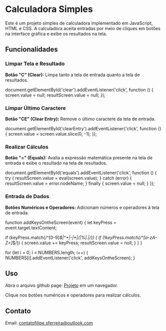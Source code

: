 # **Calculadora Simples**

Este é um projeto simples de calculadora implementado em JavaScript, HTML e CSS. A calculadora aceita entradas por meio de cliques em botões na interface gráfica e exibe os resultados na tela.

## **Funcionalidades**

### **Limpar Tela e Resultado**

**Botão "C" (Clear):** Limpa tanto a tela de entrada quanto a tela de resultados.

document.getElementById('clear').addEventListener('click', function () {
  screen.value = null;
  resultScreen.value = null;
});

### **Limpar Último Caractere**

**Botão "CE" (Clear Entry):** Remove o último caractere da tela de entrada.

document.getElementById('clearEntry').addEventListener('click', function () {
  screen.value = screen.value.slice(0, -1);
});

### **Realizar Cálculos**

**Botão "=" (Equals):** Avalia a expressão matemática presente na tela de entrada e exibe o resultado na tela de resultados.

document.getElementById('equals').addEventListener('click', function () {
  try {
    resultScreen.value = eval(screen.value);
  } catch (error) {
    resultScreen.value = error.nodeName;
  } finally {
    screen.value = null;
  }
});

### **Entrada de Dados**

**Botões Numéricos e Operadores:** Adicionam números e operadores à tela de entrada.

function addKeysOntheScreen(event) {
  let keyPress = event.target.textContent;

  if (keyPress.match(/^[0-9]*$|^\+|-|\*|\/|%|\.|/))  {
    if (!keyPress.match(/^[a-zA-Z=]*$/)) {
      screen.value += keyPress;
      resultScreen.value = null;
    }
  }
}

for (let i = 0; i < NUMBERS.length; i++) {
  NUMBERS[i].addEventListener('click', addKeysOntheScreen);
}

## **Uso**

Abra o arquivo github page: [Projeto](https://ferreiracodetech.github.io/calculadora_simples/) em um navegador.

Clique nos botões numéricos e operadores para realizar cálculos.

## **Contato**

Email: contatofilipe.sferreira@outlook.com
